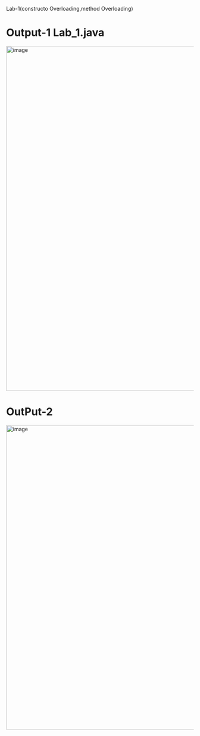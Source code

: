 Lab-1(constructo Overloading,method Overloading)
<h1>Output-1 Lab_1.java</h1>
<img width="925" alt="image" src="https://github.com/user-attachments/assets/bd3c62bd-0fb4-42c4-9a68-55b2af28f67c">
<h1>OutPut-2</h1>
<img width="817" alt="image" src="https://github.com/user-attachments/assets/f60cadbe-0d6c-4df7-bc6d-f1129ad1a54d">


